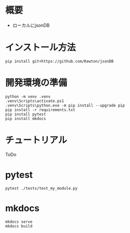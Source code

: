 # 概要
- ローカルにjsonDB

# インストール方法
```
pip install git+https://github.com/Kewton/jsonDB
```

# 開発環境の準備
```
python -m venv .venv
.venv\Scripts\activate.ps1
.venv\Scripts\python.exe -m pip install --upgrade pip
pip install -r requirements.txt
pip install pytest
pip install mkdocs
```

# チュートリアル
ToDo

# pytest
```
pytest ./tests/test_my_module.py
```

# mkdocs
```
mkdocs serve
mkdocs build
```